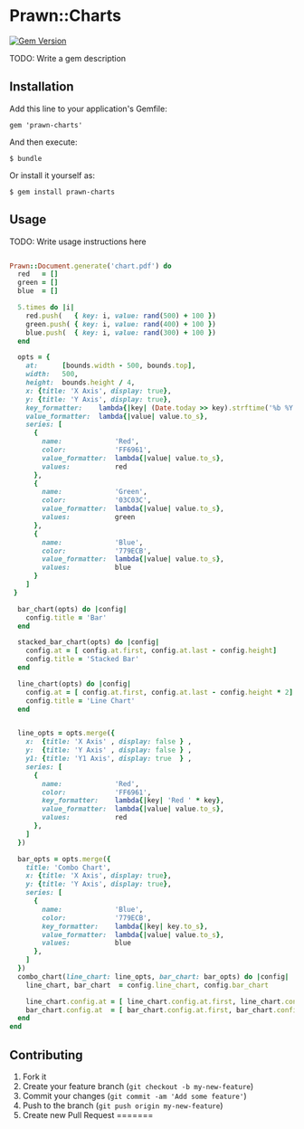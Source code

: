 # Prawn::Charts
[![Gem Version](https://badge.fury.io/rb/prawn-charts.svg)](http://badge.fury.io/rb/prawn-charts)

TODO: Write a gem description

## Installation

Add this line to your application's Gemfile:

    gem 'prawn-charts'

And then execute:

    $ bundle

Or install it yourself as:

    $ gem install prawn-charts

## Usage

TODO: Write usage instructions here

``` ruby

Prawn::Document.generate('chart.pdf') do
  red   = []
  green = []
  blue  = []

  5.times do |i|
    red.push(   { key: i, value: rand(500) + 100 })
    green.push( { key: i, value: rand(400) + 100 })
    blue.push(  { key: i, value: rand(300) + 100 })
  end

  opts = {
    at:      [bounds.width - 500, bounds.top],
    width:   500,
    height:  bounds.height / 4,
    x: {title: 'X Axis', display: true},
    y: {title: 'Y Axis', display: true},
    key_formatter:    lambda{|key| (Date.today >> key).strftime('%b %Y')},
    value_formatter:  lambda{|value| value.to_s},
    series: [
      {
        name:             'Red',
        color:            'FF6961',
        value_formatter:  lambda{|value| value.to_s},
        values:           red
      },
      {
        name:             'Green',
        color:            '03C03C',
        value_formatter:  lambda{|value| value.to_s},
        values:           green
      },
      {
        name:             'Blue',
        color:            '779ECB',
        value_formatter:  lambda{|value| value.to_s},
        values:           blue
      }
    ]
 }

  bar_chart(opts) do |config|
    config.title = 'Bar'
  end

  stacked_bar_chart(opts) do |config|
    config.at = [ config.at.first, config.at.last - config.height]
    config.title = 'Stacked Bar'
  end

  line_chart(opts) do |config|
    config.at = [ config.at.first, config.at.last - config.height * 2]
    config.title = 'Line Chart'
  end


  line_opts = opts.merge({
    x:  {title: 'X Axis' , display: false } ,
    y:  {title: 'Y Axis' , display: false } ,
    y1: {title: 'Y1 Axis', display: true  } ,
    series: [
      {
        name:             'Red',
        color:            'FF6961',
        key_formatter:    lambda{|key| 'Red ' * key},
        value_formatter:  lambda{|value| value.to_s},
        values:           red
      },
    ]
  })

  bar_opts = opts.merge({
    title: 'Combo Chart',
    x: {title: 'X Axis', display: true},
    y: {title: 'Y Axis', display: true},
    series: [
      {
        name:             'Blue',
        color:            '779ECB',
        key_formatter:    lambda{|key| key.to_s},
        value_formatter:  lambda{|value| value.to_s},
        values:           blue
      },
    ]
  })
  combo_chart(line_chart: line_opts, bar_chart: bar_opts) do |config|
    line_chart, bar_chart  = config.line_chart, config.bar_chart

    line_chart.config.at = [ line_chart.config.at.first, line_chart.config.at.last - line_chart.config.height * 3]
    bar_chart.config.at  = [ bar_chart.config.at.first, bar_chart.config.at.last - bar_chart.config.height * 3]
  end
end
```

## Contributing

1. Fork it
2. Create your feature branch (`git checkout -b my-new-feature`)
3. Commit your changes (`git commit -am 'Add some feature'`)
4. Push to the branch (`git push origin my-new-feature`)
5. Create new Pull Request
=======
